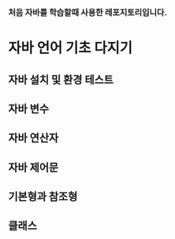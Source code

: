 ### 처음 자바를 학습할때 사용한 레포지토리입니다.

# 자바 언어 기초 다지기
## 자바 설치 및 환경 테스트
## 자바 변수
## 자바 연산자
## 자바 제어문
## 기본형과 참조형
## 클래스

